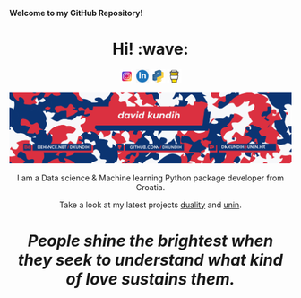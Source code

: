 **Welcome to my GitHub Repository!**

<h1 align='center'> Hi! :wave:</h1>
 
<p align='center'>
<a href="https://www.instagram.com/dkundih/"><img height="25" src="https://raw.githubusercontent.com/dkundih/dkundih/main/.logistics/instagram.jpg"></a>
<a href="https://www.linkedin.com/in/dkundih/"><img height="25" src="https://raw.githubusercontent.com/dkundih/dkundih/main/.logistics/linkedin.png"></a>
<a href="https://www.pypi.org/user/dkundih/"><img height="25" src="https://raw.githubusercontent.com/dkundih/dkundih/main/.logistics/pypi.jpg"></a>
<a href="https://www.buymeacoffee.com/dkundih"><img height="25" src="https://raw.githubusercontent.com/dkundih/dkundih/main/.logistics/buymeacoffee.jpg"></a>
</p>
 
<img src="/.logistics/BLUERED_GHiLI.jpg"/>

<p align='center'>
I am a Data science & Machine learning Python package developer from Croatia.
</p>
<p align='center'>Take a look at my latest projects <a href="https://github.com/dkundih/duality">duality</a> and  <a href="https://github.com/dkundih/unin">unin</a>.</p>

<h1 align='center'><i>People shine the brightest when they seek to understand what kind of love sustains them.</i></h1>
